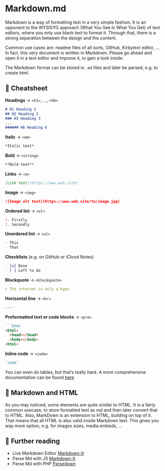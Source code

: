 # Markdown.md

Markdown is a way of formatting text in a very simple fashion. It is an opponent to the WYSISYG approach (What You See Is What You Get) of text editors, where you only use blank text to format it.
Through that, there is a strong separation between the design and the content.

Common use cases are: readme files of all sorts, GitHub, Kirbytext editor, ... In fact, this very document is written in Markdown. Please go ahead and open it in a text editor and improve it, to gain a look inside.

The Markdown format can be stored in `.md` files and later be parsed, e.g. to create html.

## 🔬 Cheatsheet

**Headings** → `<h1>`, ..., `<h6>`
```md
# H1 Heading 1
## H2 Heading 2
### H3 Heading 3
...
###### H6 Heading 6
```

**Italic** → `<em>`
```md
*Italic text*
```

**Bold** → `<strong>`
```md
**Bold text**
```

**Links** → `<a>`
```md
[Link text](https://www.web.site)
```

**Image** → `<img>`
```md
![Image alt text](https://www.web.site/to/image.jpg)
```

**Ordered list** → `<ol>`
```md
1. Firstly
2. Secondly
```

**Unordered list** → `<ul>`
```md
- This
- That
```

**Checklists** (e.g. on GitHub or iCloud Notes)
```md
- [x] Done
- [ ] Left to do
```

**Blockquote** → `<blockquote>`
```md
> The internet is only a hype
```

**Horizontal line** → `<hr>`
```md
----
```

**Preformatted text or code blocks** → `<pre>`
```md
```html
<html>
  <head></head>
  <body></body>
<html>
```

**Inline code** → `<code>`
```md
`code`
```

You can even do tables, but that’s really hard. A more comprehensive documentation can be found [here](https://github.com/adam-p/markdown-here/wiki/Markdown-Cheatsheet)

## 🦜 Markdown and HTML

As you may noticed, some elements are quite similar to HTML. It is a fairly common usecase, to store formatted text as md and then later convert that to HTML.
Also, MarkDown is an extension to HTML, building on top of it. That means that all HTML is also valid inside Markdown text. This gives you way more option, e.g. for images sizes, media embeds, ...

## 🔗 Further reading

- Live Markdown Editor [Markdown-It](https://markdown-it.github.io)
- Parse Md with JS [Markdown-It](https://github.com/markdown-it/markdown-it)
- Parse Md with PHP [Parsedown](https://parsedown.org)
